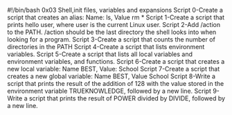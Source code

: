 #!/bin/bash
0x03 Shell,init files, variables and expansions
Script 0-Create a script that creates an alias: Name: ls, Value rm *
Script 1-Create a script that prints hello user, where user is the current Linux user.
Script 2-Add /action to the PATH. /action should be the last directory the shell looks into when looking for a program.
Script 3-Create a script that counts the number of directories in the PATH
Script 4-Create a script that lists environment variables.
Script 5-Create a script that lists all local variables and environment variables, and functions.
Script 6-Create a script that creates a new local variable: Name BEST, Value: School
Script 7-Create a script that creates a new global variable: Name BEST, Value School
Script 8-Write a script that prints the result of the addition of 128 with the value stored in the environment variable TRUEKNOWLEDGE, followed by a new line.
Script 9-Write a script that prints the result of POWER divided by DIVIDE, followed by a new line.
